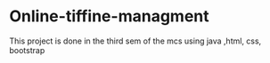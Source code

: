 # Online-tiffine-managment
This project is done in the third sem of  the mcs using  java ,html, css, bootstrap 
